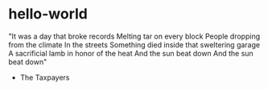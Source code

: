 # hello-world
"It was a day that broke records
Melting tar on every block
People dropping from the climate
In the streets
Something died inside that sweltering garage
A sacrificial lamb in honor of the heat
And the sun beat down 
And the sun beat down"
- The Taxpayers
